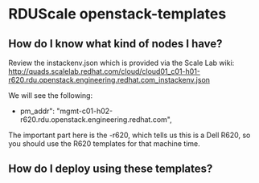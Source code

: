 # RDUScale openstack-templates

## How do I know what kind of nodes I have?
Review the instackenv.json which is provided via the Scale Lab wiki: http://quads.scalelab.redhat.com/cloud/cloud01_c01-h01-r620.rdu.openstack.engineering.redhat.com_instackenv.json

We will see the following:
- pm_addr": "mgmt-c01-h02-r620.rdu.openstack.engineering.redhat.com",

The important part here is the -r620, which tells us this is a Dell R620, so you should use the R620 templates for that machine time.

## How do I deploy using these templates?
